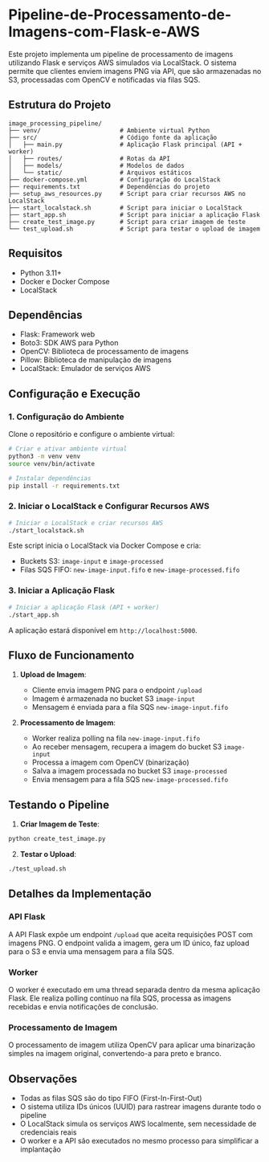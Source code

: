 # Pipeline-de-Processamento-de-Imagens-com-Flask-e-AWS

Este projeto implementa um pipeline de processamento de imagens utilizando Flask e serviços AWS simulados via LocalStack. O sistema permite que clientes enviem imagens PNG via API, que são armazenadas no S3, processadas com OpenCV e notificadas via filas SQS.

## Estrutura do Projeto

```
image_processing_pipeline/
├── venv/                      # Ambiente virtual Python
├── src/                       # Código fonte da aplicação
│   ├── main.py                # Aplicação Flask principal (API + worker)
│   ├── routes/                # Rotas da API
│   ├── models/                # Modelos de dados
│   └── static/                # Arquivos estáticos
├── docker-compose.yml         # Configuração do LocalStack
├── requirements.txt           # Dependências do projeto
├── setup_aws_resources.py     # Script para criar recursos AWS no LocalStack
├── start_localstack.sh        # Script para iniciar o LocalStack
├── start_app.sh               # Script para iniciar a aplicação Flask
├── create_test_image.py       # Script para criar imagem de teste
└── test_upload.sh             # Script para testar o upload de imagem
```

## Requisitos

- Python 3.11+
- Docker e Docker Compose
- LocalStack

## Dependências

- Flask: Framework web
- Boto3: SDK AWS para Python
- OpenCV: Biblioteca de processamento de imagens
- Pillow: Biblioteca de manipulação de imagens
- LocalStack: Emulador de serviços AWS

## Configuração e Execução

### 1. Configuração do Ambiente

Clone o repositório e configure o ambiente virtual:

```bash
# Criar e ativar ambiente virtual
python3 -m venv venv
source venv/bin/activate

# Instalar dependências
pip install -r requirements.txt
```

### 2. Iniciar o LocalStack e Configurar Recursos AWS

```bash
# Iniciar o LocalStack e criar recursos AWS
./start_localstack.sh
```

Este script inicia o LocalStack via Docker Compose e cria:
- Buckets S3: `image-input` e `image-processed`
- Filas SQS FIFO: `new-image-input.fifo` e `new-image-processed.fifo`

### 3. Iniciar a Aplicação Flask

```bash
# Iniciar a aplicação Flask (API + worker)
./start_app.sh
```

A aplicação estará disponível em `http://localhost:5000`.

## Fluxo de Funcionamento

1. **Upload de Imagem**:
   - Cliente envia imagem PNG para o endpoint `/upload`
   - Imagem é armazenada no bucket S3 `image-input`
   - Mensagem é enviada para a fila SQS `new-image-input.fifo`

2. **Processamento de Imagem**:
   - Worker realiza polling na fila `new-image-input.fifo`
   - Ao receber mensagem, recupera a imagem do bucket S3 `image-input`
   - Processa a imagem com OpenCV (binarização)
   - Salva a imagem processada no bucket S3 `image-processed`
   - Envia mensagem para a fila SQS `new-image-processed.fifo`

## Testando o Pipeline

1. **Criar Imagem de Teste**:
```bash
python create_test_image.py
```

2. **Testar o Upload**:
```bash
./test_upload.sh
```

## Detalhes da Implementação

### API Flask

A API Flask expõe um endpoint `/upload` que aceita requisições POST com imagens PNG. O endpoint valida a imagem, gera um ID único, faz upload para o S3 e envia uma mensagem para a fila SQS.

### Worker

O worker é executado em uma thread separada dentro da mesma aplicação Flask. Ele realiza polling contínuo na fila SQS, processa as imagens recebidas e envia notificações de conclusão.

### Processamento de Imagem

O processamento de imagem utiliza OpenCV para aplicar uma binarização simples na imagem original, convertendo-a para preto e branco.

## Observações

- Todas as filas SQS são do tipo FIFO (First-In-First-Out)
- O sistema utiliza IDs únicos (UUID) para rastrear imagens durante todo o pipeline
- O LocalStack simula os serviços AWS localmente, sem necessidade de credenciais reais
- O worker e a API são executados no mesmo processo para simplificar a implantação
